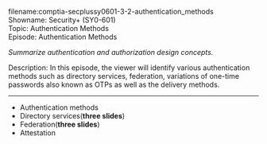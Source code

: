 filename:comptia-secplussy0601-3-2-authentication_methods  
Showname: Security+ \(SY0-601\)  
Topic: Authentication Methods  
Episode: Authentication Methods  

*Summarize authentication and authorization design concepts.*  

Description: In this episode, the viewer will identify various authentication methods such as directory services, federation, variations of one-time passwords also known as OTPs as well as the delivery methods.  

------------------------------------  

* Authentication methods   
* Directory services\(**three slides**\)  
* Federation\(**three slides**\)  
* Attestation  

